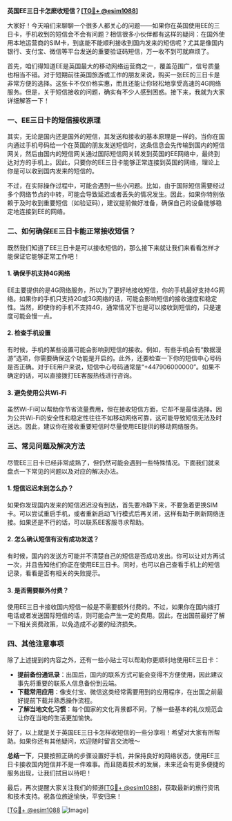 **英国EE三日卡怎麽收短信？[[TG💪+ @esim1088](https://t.me/s/esim1088)]**

大家好！今天咱们来聊聊一个很多人都关心的问题——如果你在英国使用EE的三日卡，手机收到的短信会不会有问题？相信很多小伙伴都有这样的疑问：在国外使用本地运营商的SIM卡，到底能不能顺利接收到国内发来的短信呢？尤其是像国内银行、支付宝、微信等平台发送的重要验证码短信，万一收不到可就麻烦了。

首先，咱们得知道EE是英国最大的移动网络运营商之一，覆盖范围广，信号质量也相当不错。对于短期前往英国旅游或工作的朋友来说，购买一张EE的三日卡是非常方便的选择。这张卡不仅价格实惠，而且还能让你轻松地享受高速的4G网络服务。但是，关于短信接收的问题，确实有不少人感到困惑。接下来，我就为大家详细解答一下！

### 一、EE三日卡的短信接收原理

其实，无论是国内还是国外的短信，其发送和接收的基本原理是一样的。当你在国内通过手机号码给一个在英国的朋友发送短信时，这条信息会先传输到国内的短信网关，然后由国内的短信网关通过国际短信网关转发到英国的EE网络中，最终到达对方的手机上。因此，只要你的EE三日卡能够正常连接到英国的网络，理论上你是可以收到国内发来的短信的。

不过，在实际操作过程中，可能会遇到一些小问题。比如，由于国际短信需要经过多个网络节点的中转，可能会导致延迟或者丢失的情况发生。因此，如果你特别依赖于及时收到重要短信（如验证码），建议提前做好准备，确保自己的设备能够稳定地连接到EE的网络。

### 二、如何确保EE三日卡能正常接收短信？

既然我们知道了EE三日卡是可以接收短信的，那么接下来就让我们来看看怎样才能保证它能够正常工作吧！

#### 1. 确保手机支持4G网络
EE主要提供的是4G网络服务，所以为了更好地接收短信，你的手机最好支持4G网络。如果你的手机只支持2G或3G网络的话，可能会影响短信的接收速度和稳定性。当然，即使你的手机不支持4G，通常情况下也是可以接收到短信的，只是速度可能会慢一点。

#### 2. 检查手机设置
有时候，手机的某些设置可能会影响到短信的接收。例如，有些手机会有“数据漫游”选项，你需要确保这个功能是开启的。此外，还要检查一下你的短信中心号码是否正确。对于EE用户来说，短信中心号码通常是“+447906000000”。如果不确定的话，可以直接拨打EE客服热线进行咨询。

#### 3. 避免使用公共Wi-Fi
虽然Wi-Fi可以帮助你节省流量费用，但在接收短信方面，它却不是最佳选择。因为公共Wi-Fi的安全性和稳定性往往不如移动网络可靠，这可能导致短信无法及时送达。因此，建议你在接收重要短信时尽量使用EE提供的移动网络服务。

### 三、常见问题及解决方法

尽管EE三日卡已经非常成熟了，但仍然可能会遇到一些特殊情况。下面我们就来盘点一下常见的问题以及对应的解决办法。

#### 1. 短信迟迟未到怎么办？
如果你发现国内发来的短信迟迟没有到达，首先要冷静下来，不要急着更换SIM卡。可以尝试重启手机，或者重新启动飞行模式后再关闭，这样有助于刷新网络连接。如果还是不行的话，可以联系EE客服寻求帮助。

#### 2. 怎么确认短信有没有成功发送？
有时候，国内的发送方可能并不清楚自己的短信是否成功发出。你可以让对方再试一次，并且告知他们你正在使用EE三日卡。同时，也可以自己查看手机上的短信记录，看看是否有相关的失败提示。

#### 3. 是否需要额外付费？
使用EE三日卡接收国内短信一般是不需要额外付费的。不过，如果你在国内拨打电话或者发送国际短信的话，则可能会产生一定的费用。因此，在出国前最好了解一下相关资费政策，以免造成不必要的经济损失。

### 四、其他注意事项

除了上述提到的内容之外，还有一些小贴士可以帮助你更顺利地使用EE三日卡：

- **提前备份通讯录**：出国后，国内的联系方式可能会变得不方便使用，因此建议事先将重要的联系人信息备份到云端。
- **下载常用应用**：像支付宝、微信这类经常需要用到的应用程序，在出国之前最好提前下载并熟悉操作流程。
- **了解当地文化习惯**：每个国家的文化背景都不同，了解一些基本的礼仪规范会让你在当地的生活更加愉快。

好了，以上就是关于英国EE三日卡怎样收短信的一些分享啦！希望对大家有所帮助。如果你还有其他疑问，欢迎随时留言交流哦～

**总结一下**，只要按照正确的步骤设置好手机，并保持良好的网络状态，使用EE三日卡接收国内短信并不是一件难事。而且随着技术的发展，未来还会有更多便捷的服务出现，让我们拭目以待吧！

最后，再次提醒大家关注我们的频道[[TG💪+ @esim1088](https://t.me/s/esim1088)]，获取最新的旅行资讯和技术支持。祝各位旅途愉快，平安归来！

[[TG💪+ @esim1088](https://t.me/s/esim1088) ![Image](https://i.postimg.cc/4NQfJmqS/Snipaste-2025-05-13-00-14-12.png)]